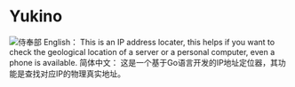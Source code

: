 # Yukino
![侍奉部](https://user-images.githubusercontent.com/69574926/113707387-68e55e80-9712-11eb-804f-070029de2bfe.png)
English：
This is an IP address locater, this helps if you want to check the geological location of a server or a personal computer, even a phone is available.
简体中文：
这是一个基于Go语言开发的IP地址定位器，其功能是查找对应IP的物理真实地址。

